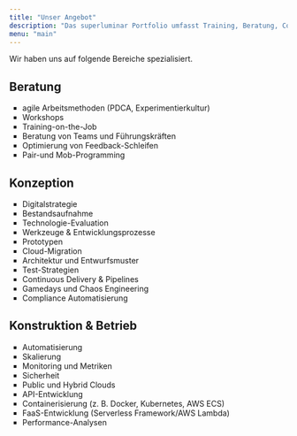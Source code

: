 ```yaml
---
title: "Unser Angebot"
description: "Das superluminar Portfolio umfasst Training, Beratung, Coaching, Konzeption, Konstruktion und Betrieb."
menu: "main"
---
```


Wir haben uns auf folgende Bereiche spezialisiert.

<div class="clearfix">
<div class="col sm-col-4">
<h2>Beratung</h2>
<ul class="list-reset px2" style="list-style-type: square;">
<li>agile Arbeitsmethoden (PDCA, Experimentierkultur)</li>
<li>Workshops</li>
<li>Training-on-the-Job</li>
<li>Beratung von Teams und Führungskräften</li>
<li>Optimierung von Feedback-Schleifen</li>
<li>Pair-und Mob-Programming</li>
</ul>
</div>

<div class="col sm-col-4">
<h2>Konzeption</h2>
<ul class="list-reset px2" style="list-style-type: square;">
<li>Digitalstrategie</li>
<li>Bestandsaufnahme</li>
<li>Technologie-Evaluation</li>
<li>Werkzeuge & Entwicklungsprozesse</li>
<li>Prototypen</li>
<li>Cloud-Migration</li>
<li>Architektur und Entwurfsmuster</li>
<li>Test-Strategien</li>
<li>Continuous Delivery & Pipelines</li>
<li>Gamedays und Chaos Engineering</li>
<li>Compliance Automatisierung</li>
</ul>
</div>

<div class="col sm-col-4">
<h2>Konstruktion & Betrieb</h2>
<ul class="list-reset px2" style="list-style-type: square;">
<li>Automatisierung</li>
<li>Skalierung</li>
<li>Monitoring und Metriken</li>
<li>Sicherheit</li>
<li>Public und Hybrid Clouds</li>
<li>API-Entwicklung</li>
<li>Containerisierung (z. B. Docker, Kubernetes, AWS ECS)</li>
<li>FaaS-Entwicklung (Serverless Framework/AWS Lambda)</li>
<li>Performance-Analysen</li>
</ul>
</div>
</div>
